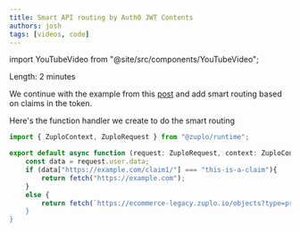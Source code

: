 ```yaml
---
title: Smart API routing by Auth0 JWT Contents
authors: josh
tags: [videos, code]
---
```


import YouTubeVideo from "@site/src/components/YouTubeVideo";

<YouTubeVideo url="https://www.youtube-nocookie.com/embed/XS-BMeGQPn8" />

Length: 2 minutes

We continue with the example from this [post](2022-03-16-jwt-authentication-with-auth0/index.md) and add smart routing based on claims in the token.

Here's the function handler we create to do the smart routing

```ts
import { ZuploContext, ZuploRequest } from "@zuplo/runtime";

export default async function (request: ZuploRequest, context: ZuploContext) {
    const data = request.user.data;
    if (data["https://example.com/claim1/"] === "this-is-a-claim"){
        return fetch("https://example.com");
    }
    else {
        return fetch(`https://ecommerce-legacy.zuplo.io/objects?type=products&id=${request.params.productId});
    }
}
```
